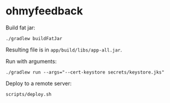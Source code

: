 # ohmyfeedback

Build fat jar:

```shell
./gradlew buildFatJar
```

Resulting file is in `app/build/libs/app-all.jar`.

Run with arguments:

```shell
./gradlew run --args="--cert-keystore secrets/keystore.jks"
```

Deploy to a remote server:

```shell
scripts/deploy.sh
```
